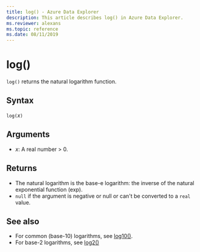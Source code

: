 ```yaml
---
title: log() - Azure Data Explorer
description: This article describes log() in Azure Data Explorer.
ms.reviewer: alexans
ms.topic: reference
ms.date: 08/11/2019
---
```

# log()

`log()` returns the natural logarithm function.  

## Syntax

`log(`*x*`)`

## Arguments

* *x*: A real number > 0.

## Returns

* The natural logarithm is the base-e logarithm: the inverse of the natural exponential function (exp).
* `null` if the argument is negative or null or can't be converted to a `real` value. 

## See also

* For common (base-10) logarithms, see [log10()](log10-function.md).
* For base-2 logarithms, see [log2()](log2-function.md)